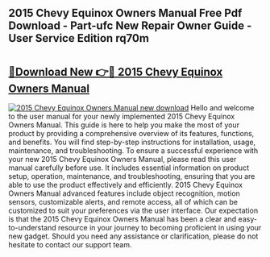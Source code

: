 ## 2015 Chevy Equinox Owners Manual Free Pdf Download - Part-ufc New Repair Owner Guide - User Service Edition rq70m

# <h2><a href="http://bc35306.oget.top/?id=2015+Chevy+Equinox+Owners+Manual">🔗Download New 👉🔴 2015 Chevy Equinox Owners Manual</a></h2>

[![2015 Chevy Equinox Owners Manual new download](https://i.imgur.com/5g1atiW.png)](http://bc35306.oget.top/?id=2015+Chevy+Equinox+Owners+Manual)
Hello and welcome to the user manual for your newly implemented 2015 Chevy Equinox Owners Manual. This guide is here to help you make the most of your product by providing a comprehensive overview of its features, functions, and benefits. You will find step-by-step instructions for installation, usage, maintenance, and troubleshooting. To ensure a successful experience with your new 2015 Chevy Equinox Owners Manual, please read this user manual carefully before use. It includes essential information on product setup, operation, maintenance, and troubleshooting, ensuring that you are able to use the product effectively and efficiently. 2015 Chevy Equinox Owners Manual advanced features include object recognition, motion sensors, customizable alerts, and remote access, all of which can be customized to suit your preferences via the user interface. Our expectation is that the 2015 Chevy Equinox Owners Manual has been a clear and easy-to-understand resource in your journey to becoming proficient in using your new gadget. Should you need any assistance or clarification, please do not hesitate to contact our support team.

